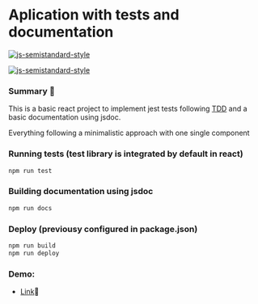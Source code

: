 # Aplication with tests and documentation

[![js-semistandard-style](https://img.shields.io/badge/code%20style-semistandard-brightgreen.svg?style=flat-square)](https://github.com/standard/semistandard)

[![js-semistandard-style](https://raw.githubusercontent.com/standard/semistandard/master/badge.svg)](https://github.com/standard/semistandard)

### Summary 📖

This is a basic react project to implement jest tests following [TDD](https://learntdd.in/react/) and a basic documentation using jsdoc.

Everything  following a minimalistic approach with one single component

### Running tests (test library is integrated by default in react)
```sh
npm run test
```
### Building documentation using jsdoc
```sh
npm run docs
```
### Deploy (previousy configured in package.json)

```sh
npm run build
npm run deploy
```
### Demo:
- [Link](https://juansebastiangb.github.io/testing-jest-react/)🔗